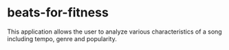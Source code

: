 # beats-for-fitness

This application allows the user to analyze various characteristics of a song including tempo, genre and popularity.

